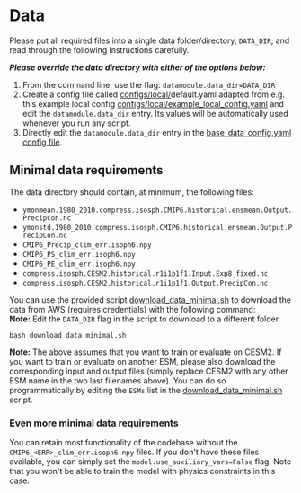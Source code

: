 # Data

Please put all required files into a single data folder/directory, ``DATA_DIR``, and read through the following instructions carefully.

***Please override the data directory with either of the options below:***
   1) From the command line, use the flag: ``datamodule.data_dir=DATA_DIR``
   2) Create a config file called [configs/local/](configs/local)default.yaml adapted 
  from e.g. this example local config [configs/local/example_local_config.yaml](configs/local/example_local_config.yaml) and edit the ``datamodule.data_dir`` entry.
  Its values will be automatically used whenever you run any script.
   3) Directly edit the ``datamodule.data_dir`` entry in the [base_data_config.yaml config file](configs/datamodule/base_data_config.yaml). 

## Minimal data requirements
The data directory should contain, at minimum, the following files:

- ``ymonmean.1980_2010.compress.isosph.CMIP6.historical.ensmean.Output.PrecipCon.nc``
- ``ymonstd.1980_2010.compress.isosph.CMIP6.historical.ensmean.Output.PrecipCon.nc``
- ``CMIP6_Precip_clim_err.isoph6.npy``
- ``CMIP6_PS_clim_err.isoph6.npy``
- ``CMIP6_PE_clim_err.isoph6.npy``
- ``compress.isosph.CESM2.historical.r1i1p1f1.Input.Exp8_fixed.nc``
- ``compress.isosph.CESM2.historical.r1i1p1f1.Output.PrecipCon.nc``

You can use the provided script [download_data_minimal.sh](download_data_minimal.sh) 
to download the data from AWS (requires credentials) with the following command:
<br>**Note:** Edit the ``DATA_DIR`` flag in the script to download to a different folder.

    bash download_data_minimal.sh

**Note:** The above assumes that you want to train or evaluate on CESM2.
If you want to train or evaluate on another ESM, please also download the corresponding input and output files 
(simply replace CESM2 with any other ESM name in the two last filenames above).
You can do so programmatically by editing the ``ESMs`` list in the [download_data_minimal.sh](download_data_minimal.sh) script.

### Even more minimal data requirements

You can retain most functionality of the codebase without the ``CMIP6_<ERR>_clim_err.isoph6.npy`` files.
If you don't have these files available, you can simply set the ``model.use_auxiliary_vars=False`` flag.
Note that you won't be able to train the model with physics constraints in this case.

